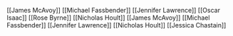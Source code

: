 [[James McAvoy]]
[[Michael Fassbender]]
[[Jennifer Lawrence]]
[[Oscar Isaac]]
[[Rose Byrne]]
[[Nicholas Hoult]]
[[James McAvoy]]
[[Michael Fassbender]]
[[Jennifer Lawrence]]
[[Nicholas Hoult]]
[[Jessica Chastain]]
